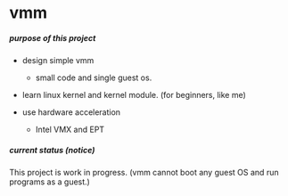 # vmm

##### purpose of this project
- design simple vmm
    - small code and single guest os.

- learn linux kernel and kernel module. (for beginners, like me)

- use hardware acceleration
    - Intel VMX and EPT

##### current status (notice)
This project is work in progress. (vmm cannot boot any guest OS and run programs as a guest.)
